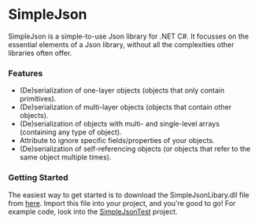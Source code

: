 # SimpleJson
SimpleJson is a simple-to-use Json library for .NET C#.
It focusses on the essential elements of a Json library, without all the complexities other libraries often offer. 

### Features
  * (De)serialization of one-layer objects (objects that only contain primitives).
  * (De)serialization of multi-layer objects (objects that contain other objects).
  * (De)serialization of objects with multi- and single-level arrays (containing any type of object).
  * Attribute to ignore specific fields/properties of your objects. 
  * (De)serialization of self-referencing objects (or objects that refer to the same object multiple times).
  
### Getting Started
The easiest way to get started is to download the SimpleJsonLibary.dll file from [here](https://github.com/willem88836/SimpleJson/releases). 
Import this file into your project, and you're good to go!
For example code, look into the [SimpleJsonTest](https://github.com/willem88836/SimpleJson/tree/master/SimpleJsonTester) project. 
